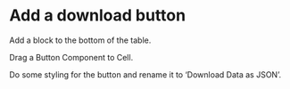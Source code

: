 # Add a download button

Add a block to the bottom of the table.





Drag a Button Component to Cell.





Do some styling for the button and rename it to ‘Download Data as JSON’.









